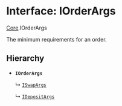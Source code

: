 # Interface: IOrderArgs

[Core](../modules/Core.md).IOrderArgs

The minimum requirements for an order.

## Hierarchy

- **`IOrderArgs`**

  ↳ [`ISwapArgs`](Core.ISwapArgs.md)

  ↳ [`IDepositArgs`](Core.IDepositArgs.md)
